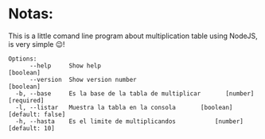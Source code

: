 # Notas:

This is a little comand line program about multiplication table using NodeJS, is very simple 😉!

```
Options:
      --help     Show help                                             [boolean]
      --version  Show version number                                   [boolean]
  -b, --base     Es la base de la tabla de multiplicar       [number] [required]
  -l, --listar   Muestra la tabla en la consola       [boolean] [default: false]
  -h, --hasta    Es el limite de multiplicandos           [number] [default: 10]

```
